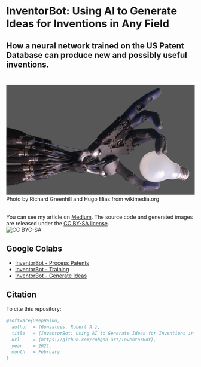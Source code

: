 # **InventorBot: Using AI to Generate Ideas for Inventions in Any Field**
## How a neural network trained on the US Patent Database can produce new and possibly useful inventions.</br></br>
![alt text](https://raw.githubusercontent.com/robgon-art/InventorBot/main/Shadow_Hand_Bulb_small.png)
</br>Photo by Richard Greenhill and Hugo Elias from wikimedia.org</br></br>

You can see my article on [Medium](https://medium.com/geekculture/inventorbot-using-ai-to-generate-new-ideas-in-any-field-9345f9042df).
The source code and generated images are released under the [CC BY-SA license](https://creativecommons.org/licenses/by-sa/4.0/).</br>
![CC BYC-SA](https://licensebuttons.net/l/by-sa/3.0/88x31.png)

## Google Colabs
* [InventorBot - Process Patents](https://colab.research.google.com/github/robgon-art/InventorBot/blob/main/InventorBot_Preprocess.ipynb)
* [InventorBot - Training](https://colab.research.google.com/github/robgon-art/InventorBot/blob/main/InventorBot_Training.ipynb)
* [InventorBot - Generate Ideas](https://colab.research.google.com/github/robgon-art/InventorBot/blob/main/InventorBot.ipynb)

## Citation
To cite this repository:

```bibtex
@software{DeepHaiku,
  author  = {Gonsalves, Robert A.},
  title   = {InventorBot: Using AI to Generate Ideas for Inventions in Any Field},
  url     = {https://github.com/robgon-art/InventorBot},
  year    = 2021,
  month   = February
}
```
